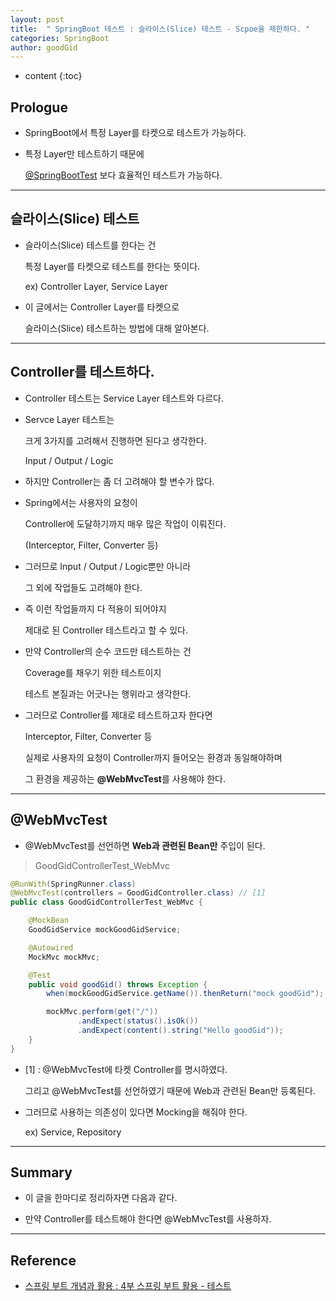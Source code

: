 ```yaml
---
layout: post
title:  " SpringBoot 테스트 : 슬라이스(Slice) 테스트 - Scpoe을 제한하다. "
categories: SpringBoot
author: goodGid
---
```

* content
{:toc}

## Prologue

* SpringBoot에서 특정 Layer를 타켓으로 테스트가 가능하다.

* 특정 Layer만 테스트하기 때문에

  [@SpringBootTest]({{site.url}}/Spring-Test-SpringBootTest-Annotation/) 보다 효율적인 테스트가 가능하다.

---

## 슬라이스(Slice) 테스트

* 슬라이스(Slice) 테스트를 한다는 건

  특정 Layer를 타켓으로 테스트를 한다는 뜻이다.

  ex) Controller Layer, Service Layer

* 이 글에서는 Controller Layer를 타켓으로 

  슬라이스(Slice) 테스트하는 방법에 대해 알아본다.


---

## Controller를 테스트하다.

* Controller 테스트는 Service Layer 테스트와 다르다.

* Servce Layer 테스트는

  크게 3가지를 고려해서 진행하면 된다고 생각한다.

  Input / Output / Logic

* 하지만 Controller는 좀 더 고려해야 할 변수가 많다.

* Spring에서는 사용자의 요청이 

  Controller에 도달하기까지 매우 많은 작업이 이뤄진다.

  (Interceptor, Filter, Converter 등)

* 그러므로 Input / Output / Logic뿐만 아니라

  그 외에 작업들도 고려해야 한다.

* 즉 이런 작업들까지 다 적용이 되어야지 

  제대로 된 Controller 테스트라고 할 수 있다.

* 만약 Controller의 순수 코드만 테스트하는 건 
  
  Coverage를 채우기 위한 테스트이지

  테스트 본질과는 어긋나는 행위라고 생각한다.

* 그러므로 Controller를 제대로 테스트하고자 한다면

  Interceptor, Filter, Converter 등

  실제로 사용자의 요청이 Controller까지 들어오는 환경과 동일해야하며

  그 환경을 제공하는 **@WebMvcTest**를 사용해야 한다.

---

## @WebMvcTest

* @WebMvcTest를 선언하면 **Web과 관련된 Bean만** 주입이 된다.

> GoodGidControllerTest_WebMvc

``` java
@RunWith(SpringRunner.class)
@WebMvcTest(controllers = GoodGidController.class) // [1]
public class GoodGidControllerTest_WebMvc {

    @MockBean
    GoodGidService mockGoodGidService;

    @Autowired
    MockMvc mockMvc;

    @Test
    public void goodGid() throws Exception {
        when(mockGoodGidService.getName()).thenReturn("mock goodGid");

        mockMvc.perform(get("/"))
               .andExpect(status().isOk())
               .andExpect(content().string("Hello goodGid"));
    }
}
```

* [1] : @WebMvcTest에 타켓 Controller를 명시하였다.

  그리고 @WebMvcTest를 선언하였기 때문에 Web과 관련된 Bean만 등록된다.

* 그러므로 사용하는 의존성이 있다면 Mocking을 해줘야 한다.

  ex) Service, Repository

---

## Summary

* 이 글을 한마디로 정리하자면 다음과 같다.

* 만약 Controller를 테스트해야 한다면 @WebMvcTest를 사용하자.

---

## Reference

* [스프링 부트 개념과 활용 : 4부 스프링 부트 활용 - 테스트](https://www.inflearn.com/course/%EC%8A%A4%ED%94%84%EB%A7%81%EB%B6%80%ED%8A%B8)